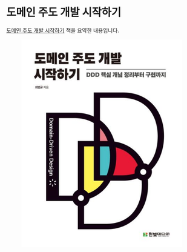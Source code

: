 # 도메인 주도 개발 시작하기

[도메인 주도 개발 시작하기](https://product.kyobobook.co.kr/detail/S000001810495) 책을 요약한 내용입니다.

<figure><img src="../../.gitbook/assets/ddd-start.jpg" alt=""><figcaption></figcaption></figure>

